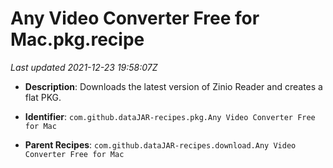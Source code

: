 # Any Video Converter Free for Mac.pkg.recipe

_Last updated 2021-12-23 19:58:07Z_

- **Description**: Downloads the latest version of Zinio Reader and creates a flat PKG.

- **Identifier**: `com.github.dataJAR-recipes.pkg.Any Video Converter Free for Mac`

- **Parent Recipes**: `com.github.dataJAR-recipes.download.Any Video Converter Free for Mac`